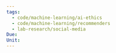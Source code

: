 ```yaml
---
tags:
  - code/machine-learning/ai-ethics
  - code/machine-learning/recommenders
  - lab-research/social-media
Due: 
Unit:
---
```

